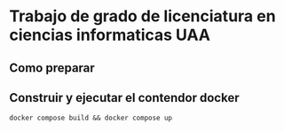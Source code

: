 # Trabajo de grado de licenciatura en ciencias informaticas UAA

## Como preparar

## Construir y ejecutar el contendor docker
```
docker compose build && docker compose up
